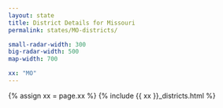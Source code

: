 ```yaml
---
layout: state
title: District Details for Missouri
permalink: states/MO-districts/

small-radar-width: 300
big-radar-width: 500
map-width: 700

xx: "MO"
---
```


{% assign xx = page.xx %}
{% include {{ xx }}_districts.html %}